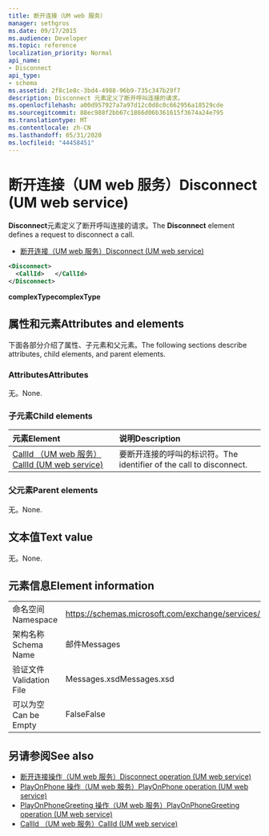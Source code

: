 ```yaml
---
title: 断开连接（UM web 服务）
manager: sethgros
ms.date: 09/17/2015
ms.audience: Developer
ms.topic: reference
localization_priority: Normal
api_name:
- Disconnect
api_type:
- schema
ms.assetid: 2f8c1e8c-3bd4-4988-96b9-735c347b29f7
description: Disconnect 元素定义了断开呼叫连接的请求。
ms.openlocfilehash: a00d957927a7a97d12c0d8c0c662956a18529cde
ms.sourcegitcommit: 88ec988f2bb67c1866d06b361615f3674a24e795
ms.translationtype: MT
ms.contentlocale: zh-CN
ms.lasthandoff: 05/31/2020
ms.locfileid: "44458451"
---
```

# <a name="disconnect-um-web-service"></a><span data-ttu-id="b7dd6-103">断开连接（UM web 服务）</span><span class="sxs-lookup"><span data-stu-id="b7dd6-103">Disconnect (UM web service)</span></span>

<span data-ttu-id="b7dd6-104">**Disconnect**元素定义了断开呼叫连接的请求。</span><span class="sxs-lookup"><span data-stu-id="b7dd6-104">The **Disconnect** element defines a request to disconnect a call.</span></span> 
  
- [<span data-ttu-id="b7dd6-105">断开连接（UM web 服务）</span><span class="sxs-lookup"><span data-stu-id="b7dd6-105">Disconnect (UM web service)</span></span>](disconnect-um-web-service.md)
  
```xml
<Disconnect>
  <CallId>   </CallId>
</Disconnect>
```

 <span data-ttu-id="b7dd6-106">**complexType**</span><span class="sxs-lookup"><span data-stu-id="b7dd6-106">**complexType**</span></span>
## <a name="attributes-and-elements"></a><span data-ttu-id="b7dd6-107">属性和元素</span><span class="sxs-lookup"><span data-stu-id="b7dd6-107">Attributes and elements</span></span>

<span data-ttu-id="b7dd6-108">下面各部分介绍了属性、子元素和父元素。</span><span class="sxs-lookup"><span data-stu-id="b7dd6-108">The following sections describe attributes, child elements, and parent elements.</span></span>
  
### <a name="attributes"></a><span data-ttu-id="b7dd6-109">Attributes</span><span class="sxs-lookup"><span data-stu-id="b7dd6-109">Attributes</span></span>

<span data-ttu-id="b7dd6-110">无。</span><span class="sxs-lookup"><span data-stu-id="b7dd6-110">None.</span></span>
  
### <a name="child-elements"></a><span data-ttu-id="b7dd6-111">子元素</span><span class="sxs-lookup"><span data-stu-id="b7dd6-111">Child elements</span></span>

|<span data-ttu-id="b7dd6-112">**元素**</span><span class="sxs-lookup"><span data-stu-id="b7dd6-112">**Element**</span></span>|<span data-ttu-id="b7dd6-113">**说明**</span><span class="sxs-lookup"><span data-stu-id="b7dd6-113">**Description**</span></span>|
|:-----|:-----|
|[<span data-ttu-id="b7dd6-114">CallId （UM web 服务）</span><span class="sxs-lookup"><span data-stu-id="b7dd6-114">CallId (UM web service)</span></span>](callid-um-web-service.md) <br/> |<span data-ttu-id="b7dd6-115">要断开连接的呼叫的标识符。</span><span class="sxs-lookup"><span data-stu-id="b7dd6-115">The identifier of the call to disconnect.</span></span>  <br/> |
   
### <a name="parent-elements"></a><span data-ttu-id="b7dd6-116">父元素</span><span class="sxs-lookup"><span data-stu-id="b7dd6-116">Parent elements</span></span>

<span data-ttu-id="b7dd6-117">无。</span><span class="sxs-lookup"><span data-stu-id="b7dd6-117">None.</span></span>
  
## <a name="text-value"></a><span data-ttu-id="b7dd6-118">文本值</span><span class="sxs-lookup"><span data-stu-id="b7dd6-118">Text value</span></span>

<span data-ttu-id="b7dd6-119">无。</span><span class="sxs-lookup"><span data-stu-id="b7dd6-119">None.</span></span>
  
## <a name="element-information"></a><span data-ttu-id="b7dd6-120">元素信息</span><span class="sxs-lookup"><span data-stu-id="b7dd6-120">Element information</span></span>

|||
|:-----|:-----|
|<span data-ttu-id="b7dd6-121">命名空间</span><span class="sxs-lookup"><span data-stu-id="b7dd6-121">Namespace</span></span>  <br/> |https://schemas.microsoft.com/exchange/services/2006/messages  <br/> |
|<span data-ttu-id="b7dd6-122">架构名称</span><span class="sxs-lookup"><span data-stu-id="b7dd6-122">Schema Name</span></span>  <br/> |<span data-ttu-id="b7dd6-123">邮件</span><span class="sxs-lookup"><span data-stu-id="b7dd6-123">Messages</span></span>  <br/> |
|<span data-ttu-id="b7dd6-124">验证文件</span><span class="sxs-lookup"><span data-stu-id="b7dd6-124">Validation File</span></span>  <br/> |<span data-ttu-id="b7dd6-125">Messages.xsd</span><span class="sxs-lookup"><span data-stu-id="b7dd6-125">Messages.xsd</span></span>  <br/> |
|<span data-ttu-id="b7dd6-126">可以为空</span><span class="sxs-lookup"><span data-stu-id="b7dd6-126">Can be Empty</span></span>  <br/> |<span data-ttu-id="b7dd6-127">False</span><span class="sxs-lookup"><span data-stu-id="b7dd6-127">False</span></span>  <br/> |
   
## <a name="see-also"></a><span data-ttu-id="b7dd6-128">另请参阅</span><span class="sxs-lookup"><span data-stu-id="b7dd6-128">See also</span></span>

- [<span data-ttu-id="b7dd6-129">断开连接操作（UM web 服务）</span><span class="sxs-lookup"><span data-stu-id="b7dd6-129">Disconnect operation (UM web service)</span></span>](disconnect-operation-um-web-service.md)  
- [<span data-ttu-id="b7dd6-130">PlayOnPhone 操作（UM web 服务）</span><span class="sxs-lookup"><span data-stu-id="b7dd6-130">PlayOnPhone operation (UM web service)</span></span>](playonphone-operation-um-web-service.md) 
- [<span data-ttu-id="b7dd6-131">PlayOnPhoneGreeting 操作（UM web 服务）</span><span class="sxs-lookup"><span data-stu-id="b7dd6-131">PlayOnPhoneGreeting operation (UM web service)</span></span>](playonphonegreeting-operation-um-web-service.md)  
- [<span data-ttu-id="b7dd6-132">CallId （UM web 服务）</span><span class="sxs-lookup"><span data-stu-id="b7dd6-132">CallId (UM web service)</span></span>](callid-um-web-service.md)

